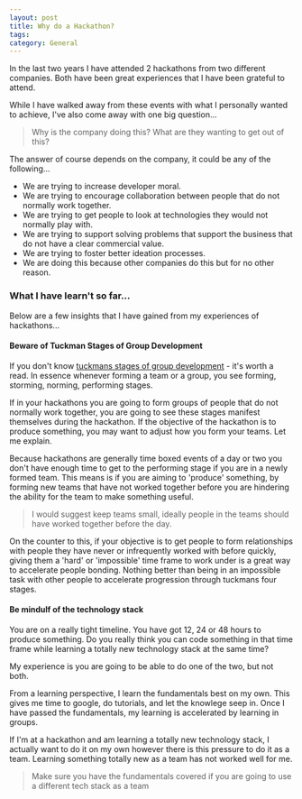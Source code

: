 ```yaml
---
layout: post
title: Why do a Hackathon?
tags: 
category: General
---
```

In the last two years I have attended 2 hackathons from two different companies. Both have been great experiences that I have been grateful to attend. 

While I have walked away from these events with what I personally wanted to achieve, I've also come away with one big question...  

> Why is the company doing this? What are they wanting to get out of this?

The answer of course depends on the company, it could be any of the following...  

- We are trying to increase developer moral.  
- We are trying to encourage collaboration between people that do not normally work together.  
- We are trying to get people to look at technologies they would not normally play with.  
- We are trying to support solving problems that support the business that do not have a clear commercial value.  
- We are trying to foster better ideation processes.   
- We are doing this because other companies do this but for no other reason.  

### What I have learn't so far... 

Below are a few insights that I have gained from my experiences of hackathons...  

#### Beware of Tuckman Stages of Group Development

If you don't know [tuckmans stages of group development](http://blog.markpearl.co.za/Tuckmans-Model) - it's worth a read. In essence whenever forming a team or a group, you see forming, storming, norming, performing stages.  

If in your hackathons you are going to form groups of people that do not normally work together, you are going to see these stages manifest themselves during the hackathon. If the objective of the hackathon is to produce something, you may want to adjust how you form your teams. Let me explain.  

Because hackathons are generally time boxed events of a day or two you don't have enough time to get to the performing stage if you are in a newly formed team. This means is if you are aiming to 'produce' something, by forming new teams that have not worked together before you are hindering the ability for the team to make something useful.

> I would suggest keep teams small, ideally people in the teams should have worked together before the day.

On the counter to this, if your objective is to get people to form relationships with people they have never or infrequently worked with before quickly, giving them a 'hard' or 'impossible' time frame to work under is a great way to accelerate people bonding. Nothing better than being in an impossible task with other people to accelerate progression through tuckmans four stages.  

#### Be mindulf of the technology stack  

You are on a really tight timeline. You have got 12, 24 or 48 hours to produce something. Do you really think you can code something in that time frame while learning a totally new technology stack at the same time?

My experience is you are going to be able to do one of the two, but not both.

From a learning perspective, I learn the fundamentals best on my own. This gives me time to google, do tutorials, and let the knowlege seep in. Once I have passed the fundamentals, my learning is accelerated by learning in groups.

If I'm at a hackathon and am learning a totally new technology stack, I actually want to do it on my own however there is this pressure to do it as a team. Learning something totally new as a team has not worked well for me.

> Make sure you have the fundamentals covered if you are going to use a different tech stack as a team  
